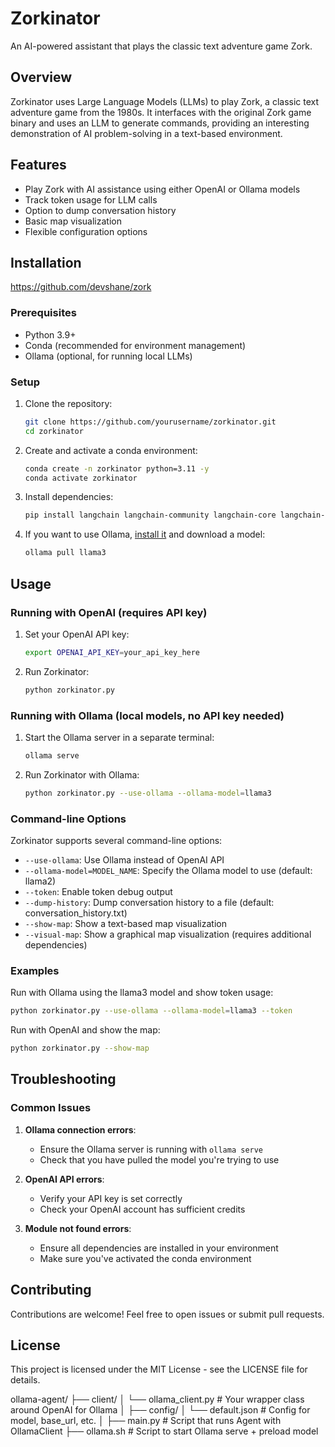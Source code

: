 # Zorkinator

An AI-powered assistant that plays the classic text adventure game Zork.

## Overview

Zorkinator uses Large Language Models (LLMs) to play Zork, a classic text adventure game from the 1980s. It interfaces with the original Zork game binary and uses an LLM to generate commands, providing an interesting demonstration of AI problem-solving in a text-based environment.

## Features

- Play Zork with AI assistance using either OpenAI or Ollama models
- Track token usage for LLM calls
- Option to dump conversation history
- Basic map visualization
- Flexible configuration options

## Installation
https://github.com/devshane/zork
### Prerequisites

- Python 3.9+
- Conda (recommended for environment management)
- Ollama (optional, for running local LLMs)

### Setup

1. Clone the repository:
   ```bash
   git clone https://github.com/yourusername/zorkinator.git
   cd zorkinator
   ```

2. Create and activate a conda environment:
   ```bash
   conda create -n zorkinator python=3.11 -y
   conda activate zorkinator
   ```

3. Install dependencies:
   ```bash
   pip install langchain langchain-community langchain-core langchain-openai langchain-ollama tiktoken
   ```

4. If you want to use Ollama, [install it](https://ollama.ai/download) and download a model:
   ```bash
   ollama pull llama3
   ```

## Usage

### Running with OpenAI (requires API key)

1. Set your OpenAI API key:
   ```bash
   export OPENAI_API_KEY=your_api_key_here
   ```

2. Run Zorkinator:
   ```bash
   python zorkinator.py
   ```

### Running with Ollama (local models, no API key needed)

1. Start the Ollama server in a separate terminal:
   ```bash
   ollama serve
   ```

2. Run Zorkinator with Ollama:
   ```bash
   python zorkinator.py --use-ollama --ollama-model=llama3
   ```

### Command-line Options

Zorkinator supports several command-line options:

- `--use-ollama`: Use Ollama instead of OpenAI API
- `--ollama-model=MODEL_NAME`: Specify the Ollama model to use (default: llama2)
- `--token`: Enable token debug output
- `--dump-history`: Dump conversation history to a file (default: conversation_history.txt)
- `--show-map`: Show a text-based map visualization
- `--visual-map`: Show a graphical map visualization (requires additional dependencies)

### Examples

Run with Ollama using the llama3 model and show token usage:
```bash
python zorkinator.py --use-ollama --ollama-model=llama3 --token
```

Run with OpenAI and show the map:
```bash
python zorkinator.py --show-map
```

## Troubleshooting

### Common Issues

1. **Ollama connection errors**:
   - Ensure the Ollama server is running with `ollama serve`
   - Check that you have pulled the model you're trying to use

2. **OpenAI API errors**:
   - Verify your API key is set correctly
   - Check your OpenAI account has sufficient credits

3. **Module not found errors**:
   - Ensure all dependencies are installed in your environment
   - Make sure you've activated the conda environment

## Contributing

Contributions are welcome! Feel free to open issues or submit pull requests.

## License

This project is licensed under the MIT License - see the LICENSE file for details.




ollama-agent/
├── client/
│   └── ollama_client.py       # Your wrapper class around OpenAI for Ollama
│
├── config/
│   └── default.json           # Config for model, base_url, etc.
│
├── main.py                    # Script that runs Agent with OllamaClient
├── ollama.sh                  # Script to start Ollama serve + preload model